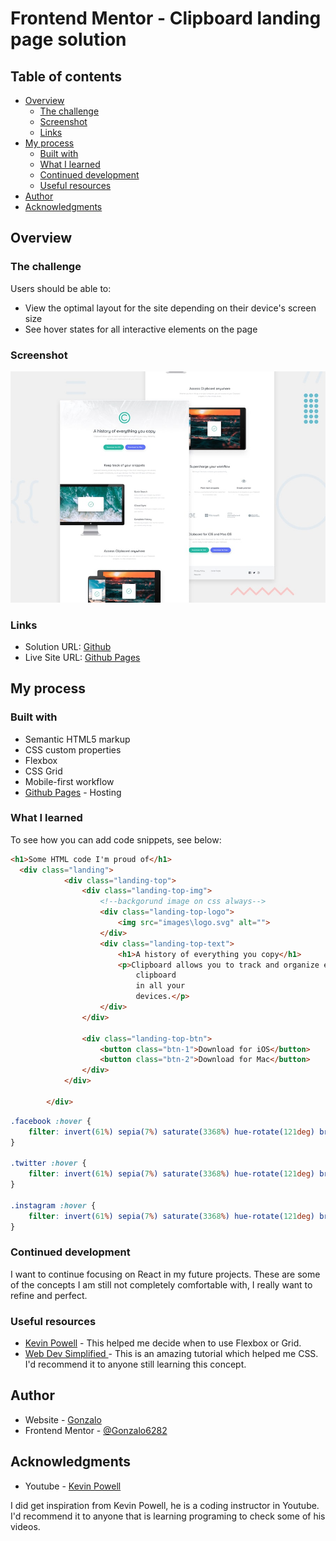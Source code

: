 # Frontend Mentor - Clipboard landing page solution

## Table of contents

- [Overview](#overview)
  - [The challenge](#the-challenge)
  - [Screenshot](#screenshot)
  - [Links](#links)
- [My process](#my-process)
  - [Built with](#built-with)
  - [What I learned](#what-i-learned)
  - [Continued development](#continued-development)
  - [Useful resources](#useful-resources)
- [Author](#author)
- [Acknowledgments](#acknowledgments)

## Overview

### The challenge

Users should be able to:

- View the optimal layout for the site depending on their device's screen size
- See hover states for all interactive elements on the page

### Screenshot
![Design preview for the Clipboard landing page coding challenge](./design/desktop-preview.jpg)


### Links

- Solution URL: [Github](https://github.com/Gonzalo6282/Clipboard-landing-page)
- Live Site URL: [Github Pages](https://gonzalo6282.github.io/Clipboard-landing-page/)

## My process

### Built with

- Semantic HTML5 markup
- CSS custom properties
- Flexbox
- CSS Grid
- Mobile-first workflow
- [Github Pages](https://pages.github.com/) - Hosting

### What I learned

To see how you can add code snippets, see below:

```html
<h1>Some HTML code I'm proud of</h1>
  <div class="landing">
            <div class="landing-top">
                <div class="landing-top-img">
                    <!--backgorund image on css always-->
                    <div class="landing-top-logo">
                        <img src="images\logo.svg" alt="">
                    </div>
                    <div class="landing-top-text">
                        <h1>A history of everything you copy</h1>
                        <p>Clipboard allows you to track and organize everything you copy. Instantly access your
                            clipboard
                            in all your
                            devices.</p>
                    </div>
                </div>

                <div class="landing-top-btn">
                    <button class="btn-1">Download for iOS</button>
                    <button class="btn-2">Download for Mac</button>
                </div>
            </div>

        </div>
```
```css
.facebook :hover {
    filter: invert(61%) sepia(7%) saturate(3368%) hue-rotate(121deg) brightness(92%) contrast(84%);
}

.twitter :hover {
    filter: invert(61%) sepia(7%) saturate(3368%) hue-rotate(121deg) brightness(92%) contrast(84%);
}

.instagram :hover {
    filter: invert(61%) sepia(7%) saturate(3368%) hue-rotate(121deg) brightness(92%) contrast(84%);
}

```

### Continued development

I want to continue focusing on React in my future projects. These are some of the concepts I am still not completely comfortable with, I really want to refine and perfect.

### Useful resources

- [Kevin Powell](https://youtu.be/R7gqJkdc5dM) - This helped me decide when to use Flexbox or Grid.
- [Web Dev Simplified ](https://youtu.be/1PnVor36_40) - This is an amazing tutorial which helped me CSS. I'd recommend it to anyone still learning this concept.

## Author

- Website - [Gonzalo](http://gpena.co.uk)
- Frontend Mentor - [@Gonzalo6282](https://www.frontendmentor.io/profile/yourusername)

## Acknowledgments

- Youtube - [Kevin Powell](https://www.youtube.com/kepowob)

I did get inspiration from Kevin Powell, he is a coding instructor in Youtube. I'd recommend it to anyone that is learning programing to check some of his videos.

